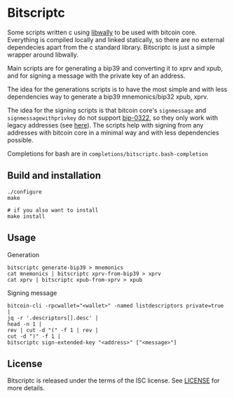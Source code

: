 # Bitscriptc

Some scripts written c using
[libwally](https://github.com/ElementsProject/libwally-core) to be used
with bitcoin core. Everything is compiled locally and linked statically,
so there are no external dependecies apart from the c standard library.
Bitscriptc is just a simple wrapper around libwally.

Main scripts are for generating a bip39 and converting it to xprv and
xpub, and for signing a message with the private key of an address.

The idea for the generations scripts is to have the most simple and with
less dependencies way to generate a bip39 mnemonics/bip32 xpub, xprv.

The idea for the signing scripts is that bitcoin core's `signmessage`
and `signmessagewithprivkey` do not support
[bip-0322](https://github.com/bitcoin/bips/blob/master/bip-0322.mediawiki),
so they only work with legacy addresses (see
[here](https://github.com/bitcoin/bitcoin/pull/24058)).
The scripts help with signing from any addresses with bitcoin core in a
minimal way and with less dependencies possible.

Completions for bash are in `completions/bitscriptc.bash-completion`

## Build and installation

```
./configure
make

# if you also want to install
make install
```

## Usage

Generation
```
bitscriptc generate-bip39 > mnemonics
cat mnemonics | bitscriptc xprv-from-bip39 > xprv
cat xprv | bitscriptc xpub-from-xprv > xpub
```

Signing message
```
bitcoin-cli -rpcwallet="<wallet>" -named listdescriptors private=true |
jq -r '.descriptors[].desc' |
head -n 1 |
rev | cut -d "(" -f 1 | rev |
cut -d ")" -f 1 |
bitscriptc sign-extended-key "<address>" ["<message>"]
```

## License

Bitscriptc is released under the terms of the ISC license.
See [LICENSE](LICENSE) for more details.
